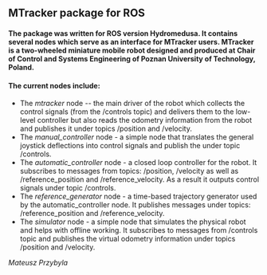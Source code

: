 ## MTracker package for ROS 

#### The package was written for ROS version Hydromedusa. It contains several nodes which serve as an interface for MTracker users. MTracker is a two-wheeled miniature mobile robot designed and produced at Chair of Control and Systems Engineering of Poznan University of Technology, Poland. 

#### The current nodes include:
* The *mtracker* node -- the main driver of the robot which collects the control signals (from the /controls topic) and delivers them to the low-level controller but also reads the odometry information from the robot and publishes it under topics /position and /velocity.
* The *manual_controller* node - a simple node that translates the general joystick deflections into control signals and publish the under topic /controls.
* The *automatic_controller* node - a closed loop controller for the robot. It subscribes to messages from topics: /position, /velocity as well as /reference_position and /reference_velocity. As a result it outputs control signals under topic /controls.
* The *reference_generator* node - a time-based trajectory generator used by the automatic_controller node. It publishes messages under topics: /reference_position and /reference_velocity.
* The *simulator* node - a simple node that simulates the physical robot and helps with offline working. It subscribes to messages from /controls topic and publishes the virtual odometry information under topics /position and /velocity.

*Mateusz Przybyla*
